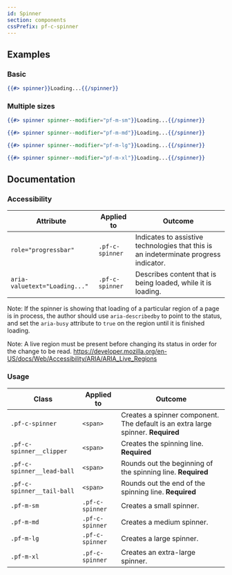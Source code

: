 ```yaml
---
id: Spinner
section: components
cssPrefix: pf-c-spinner
---
```


## Examples
### Basic
```hbs
{{#> spinner}}Loading...{{/spinner}}
```

### Multiple sizes
```hbs
{{#> spinner spinner--modifier="pf-m-sm"}}Loading...{{/spinner}}

{{#> spinner spinner--modifier="pf-m-md"}}Loading...{{/spinner}}

{{#> spinner spinner--modifier="pf-m-lg"}}Loading...{{/spinner}}

{{#> spinner spinner--modifier="pf-m-xl"}}Loading...{{/spinner}}
```
    
## Documentation
### Accessibility
| Attribute | Applied to | Outcome |
| -- | -- | -- |
| `role="progressbar"` | `.pf-c-spinner` |  Indicates to assistive technologies that this is an indeterminate progress indicator. |
| `aria-valuetext="Loading..."` | `.pf-c-spinner` |  Describes content that is being loaded, while it is loading. |

Note: If the spinner is showing that loading of a particular region of a page is in process, the author should use `aria-describedby` to point to the status, and set the `aria-busy` attribute to `true` on the region until it is finished loading. 

Note: A live region must be present before changing its status in order for the change to be read. https://developer.mozilla.org/en-US/docs/Web/Accessibility/ARIA/ARIA_Live_Regions

### Usage
| Class | Applied to | Outcome |
| -- | -- | -- |
| `.pf-c-spinner` | `<span>` |  Creates a spinner component. The default is an extra large spinner. **Required**|
| `.pf-c-spinner__clipper` | `<span>` |  Creates the spinning line. **Required**|
| `.pf-c-spinner__lead-ball` | `<span>` |  Rounds out the beginning of the spinning line. **Required**|
| `.pf-c-spinner__tail-ball` | `<span>` |  Rounds out the end of the spinning line. **Required**|
| `.pf-m-sm` | `.pf-c-spinner` |  Creates a small spinner. |
| `.pf-m-md` | `.pf-c-spinner` |  Creates a medium spinner. |
| `.pf-m-lg` | `.pf-c-spinner` |  Creates a large spinner. |
| `.pf-m-xl` | `.pf-c-spinner` |  Creates an extra-large spinner. |

